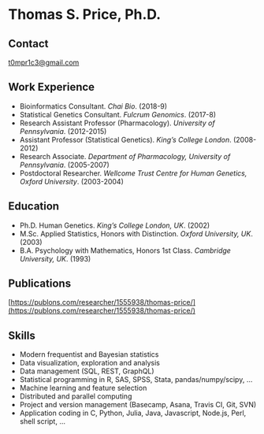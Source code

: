 # Thomas S. Price, Ph.D.

## Contact

t0mpr1c3@gmail.com

## Work Experience

* Bioinformatics Consultant. _Chai Bio_. (2018-9)
* Statistical Genetics Consultant. _Fulcrum Genomics_. (2017-8)
* Research Assistant Professor (Pharmacology). _University of Pennsylvania_. (2012-2015)
* Assistant Professor (Statistical Genetics). _King’s College London_. (2008-2012)
* Research Associate. _Department of Pharmacology, University of Pennsylvania_. (2005-2007)
* Postdoctoral Researcher. _Wellcome Trust Centre for Human Genetics, Oxford University_. (2003-2004)

## Education

* Ph.D.	Human Genetics. _King’s College London, UK_. (2002)
* M.Sc.	Applied Statistics, Honors with Distinction. _Oxford University, UK_. (2003)
* B.A.	Psychology with Mathematics, Honors 1st Class. _Cambridge University, UK_. (1993)

## Publications

[https://publons.com/researcher/1555938/thomas-price/](https://publons.com/researcher/1555938/thomas-price/)

## Skills

* Modern frequentist and Bayesian statistics
* Data visualization, exploration and analysis
* Data management (SQL, REST, GraphQL)
* Statistical programming in R, SAS, SPSS, Stata, pandas/numpy/scipy, …
* Machine learning and feature selection
* Distributed and parallel computing
* Project and version management (Basecamp, Asana, Travis CI, Git, SVN)
* Application coding in C, Python, Julia, Java, Javascript, Node.js, Perl, shell script, …
